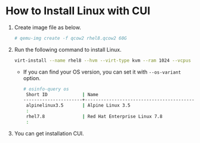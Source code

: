 # How to Install Linux with CUI
1. Create image file as below.
   ```sh
   # qemu-img create -f qcow2 rhel8.qcow2 60G
   ```
2. Run the following command to install Linux. 
   ```sh
   virt-install --name rhel8 --hvm --virt-type kvm --ram 1024 --vcpus 1 --arch x86_64 --os-type linux --disk /vm/rhel8/rhel8.qcow2 --network bridge=virbr0 --graphics none --serial pty --console pty --location rhel-8.2-x86_64-dvd.iso --extra-args "console=ttyS0"
   ```
   - If you can find your OS version, you can set it with ```--os-variant``` option.
     ```sh
     # osinfo-query os
      Short ID             | Name                                               | Version  | ID
     ----------------------+----------------------------------------------------+----------+-----------------------------------------
      alpinelinux3.5       | Alpine Linux 3.5                                   | 3.5      | http://alpinelinux.org/alpinelinux/3.5
      :
      rhel7.8              | Red Hat Enterprise Linux 7.8                       | 7.8      | http://redhat.com/rhel/7.8
      :
     ```
3. You can get installation CUI.